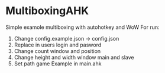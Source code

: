# MultiboxingAHK
Simple examole multiboxing with autohotkey and WoW
For run: 
1) Change config.example.json -> config.json
2) Replace in users login and pasword
3) Change count window and position
4) Change height and width window main and slave
5) Set path game
Example in main.ahk
